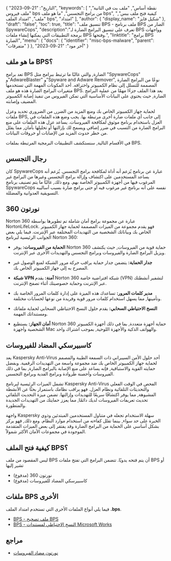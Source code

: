 {
"التاريخ": "21-09-2023",
  "keywords": [
"نقطة أساس",
"ملف بت في الثانية",
"ملف فيروس bps من برامج التجسس",
"ما هو ملف bps",
"كيفية فتح ملف ببس",
"ملف",
"امتداد الملف bps",
"امتداد"
],
  "author": {
"display_name": "شكيل فايز"
},
"draft": "false",
"toc": true,
"title": "تنسيق ملف BPS - ملف برنامج BPS الضار من SpywareCops",
  "description":"تعرف على تنسيق البرامج الضارة لـ BPS وواجهات برمجة التطبيقات التي يمكنها إنشاء ملفات BPS وفتحها.",
"linktitle": "برامج BPS الضارة",
  "menu": {
    "docs": {
      "identifier": "misc-bps-malware",
"parent": "متفرقات"
}
},
"آخر مود": "21-09-2023"
}

## ما هو ملف BPS؟

تعد برامج BPS الضارة, والتي غالبًا ما ترتبط ببرامج مثل "SpywareCops" و"AdwareBlaster" و"Spyware and Adware Remover", نوعًا من البرامج الضارة المصممة للتسلل إلى نظام الكمبيوتر واختراقه. أحد المكونات المهمة التي تستخدمها متغيرات البرامج الضارة هذه هو ملف BPS. يعد هذا الملف جزءًا مهمًا من عملية البرامج الضارة, حيث يحتوي على البيانات الأساسية التي تمكن الفيروس من تنفيذ إصابة الكمبيوتر المضيف وإصابته.

لحماية جهاز الكمبيوتر الخاص بك ومنع المزيد من الضرر, من الضروري تحديد وعزل ملفات BPS, إلى جانب أي ملفات ضارة أخرى مرتبطة بها. يجب وضع هذه الملفات في العزل باستخدام برنامج موثوق لمكافحة الفيروسات. يساعد عزل هذه الملفات على منع البرامج الضارة من التسبب في ضرر إضافي ويسمح لك بإزالتها أو تحليلها بأمان, مما يقلل من خطر حدوث المزيد من الإصابات أو خروقات البيانات.

في الأقسام التالية, سنستكشف التطبيقات البرمجية المرتبطة بملفات BPS.

## رجال التجسس

كان SpywareCops عبارة عن برنامج يُزعم أنه أداة لمكافحة برامج التجسس. يُزعم أنه يساعد المستخدمين على اكتشاف وإزالة برامج التجسس وغيرها من البرامج غير المرغوب فيها من أجهزة الكمبيوتر الخاصة بهم. ومع ذلك, غالبًا ما يتم تصنيف برنامج SpywareCops نفسه على أنه برنامج غير مرغوب فيه أو حتى برامج ضارة بسبب أساليبه التسويقية العدوانية والمضللة.

## نورتون 360

Norton 360 عبارة عن مجموعة برامج أمان شاملة تم تطويرها بواسطة NortonLifeLock. فهو يقدم مجموعة من الميزات المصممة لحماية جهاز الكمبيوتر الخاص بك وبياناتك الشخصية من التهديدات المختلفة عبر الإنترنت. فيما يلي بعض الجوانب الرئيسية لبرنامج Norton 360:

- **الحماية من الفيروسات:** يوفر Norton 360 حماية قوية من الفيروسات, حيث يكتشف ويزيل البرامج الضارة والفيروسات وبرامج التجسس والتهديدات الأخرى عبر الإنترنت.

- **جدار الحماية:** يتضمن جدار حماية يراقب حركة مرور الشبكة لمنع الوصول غير المصرح به إلى جهاز الكمبيوتر الخاص بك.

- **شبكة VPN آمنة:** يقدم Norton 360 شبكة افتراضية خاصة (VPN) لتشفير أنشطتك عبر الإنترنت وحماية خصوصيتك أثناء تصفح الإنترنت.

- **مدير كلمات المرور:** تساعدك هذه الميزة على إدارة كلمات المرور الخاصة بك وتأمينها, مما يسهل استخدام كلمات مرور قوية وفريدة من نوعها لحسابات مختلفة.

- **النسخ الاحتياطي السحابي:** يقدم حلول النسخ الاحتياطي السحابي لحماية ملفاتك ومستنداتك المهمة.

- **أمان الجهاز:** يستطيع Norton 360 حماية أجهزة متعددة, بما في ذلك أجهزة الكمبيوتر الشخصية وأجهزة Mac والهواتف الذكية والأجهزة اللوحية, بموجب اشتراك واحد.

## كاسبيرسكي المضاد للفيروسات

يعد Kaspersky Anti-Virus أحد حلول الأمن السيبراني ذات السمعة الطيبة والمصمم لحماية جهاز الكمبيوتر الخاص بك ضد مجموعة واسعة من التهديدات الرقمية. وبفضل حمايته القوية والاستباقية, فإنه يساعد على منع الإصابة بالبرامج الضارة, بما في ذلك الفيروسات وأحصنة طروادة وبرامج الفدية وبرامج التجسس.

تشمل الميزات الرئيسية لبرنامج Kaspersky Anti-Virus الفحص في الوقت الفعلي والتحديثات التلقائية ونظام العزل. فهو يراقب نظامك باستمرار بحثًا عن الأنشطة المشبوهة, مما يوفر اكتشافًا سريعًا للتهديدات وإزالتها. تضمن ميزة التحديث التلقائي تحديث تعريفات الفيروسات لديك دائمًا, مما يعزز حمايتك من التهديدات الجديدة والمتطورة.

واجهة Kaspersky سهلة الاستخدام تجعله في متناول المستخدمين المبتدئين وذوي الخبرة على حد سواء, بينما تقلل كفاءته من استخدام موارد النظام. ومع ذلك, فهو يركز بشكل أساسي على الحماية من البرامج الضارة وقد يفتقر إلى بعض الميزات المتقدمة الموجودة في مجموعات الأمان الأكثر شمولاً.

## كيفية فتح الملف BPS؟

ليس المقصود من ملف BPS أن يتم فتحه يدويًا. تتضمن البرامج التي تفتح ملفات BPS أو تشير إليها

- نورتون 360 (مدفوع)
- كاسبيرسكي المضاد للفيروسات (مدفوع)

## ملفات BPS الأخرى

فيما يلي أنواع الملفات الأخرى التي تستخدم امتداد الملف **.bps**.

- [BPS - ملف تصحيح BPS](/ar/game/bps/)
- [BPS - النسخ الاحتياطي لمستندات Microsoft Works](/ar/misc/bps-works/)

## مراجع
* [نورتون مضاد الفيروسات](https://en.wikipedia.org/wiki/Norton_AntiVirus)

